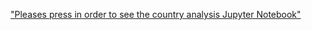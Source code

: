  ["Pleases press in order to see the country analysis Jupyter Notebook"](https://nbviewer.jupyter.org/github/BimiLevi/Covid19/blob/master/analysis/country_analysis.ipynb)
